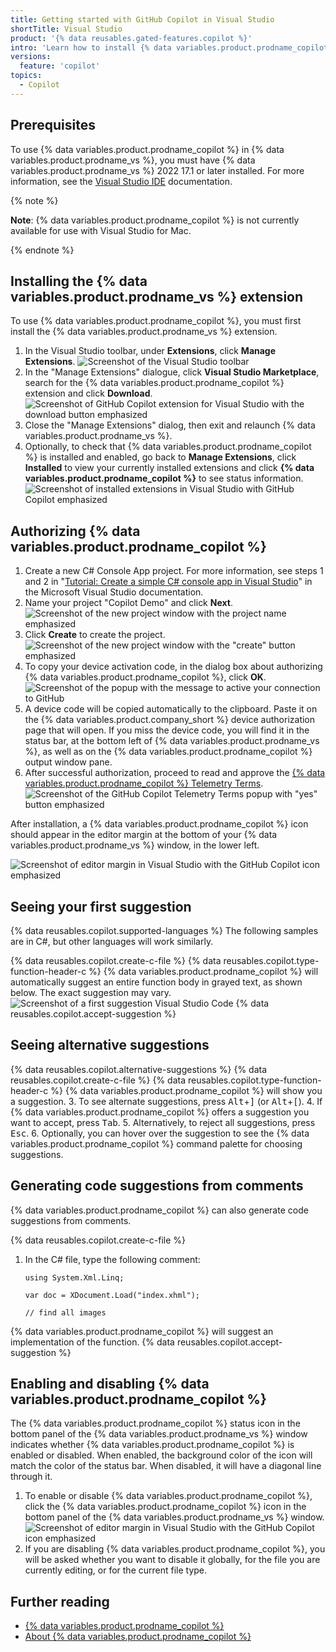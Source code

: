 ```yaml
---
title: Getting started with GitHub Copilot in Visual Studio
shortTitle: Visual Studio
product: '{% data reusables.gated-features.copilot %}'
intro: 'Learn how to install {% data variables.product.prodname_copilot %} in {% data variables.product.prodname_vs %}, and start seeing suggestions as you write comments and code.'
versions:
  feature: 'copilot'
topics: 
  - Copilot
---
```


## Prerequisites

To use {% data variables.product.prodname_copilot %} in {% data variables.product.prodname_vs %}, you must have {% data variables.product.prodname_vs %} 2022 17.1 or later installed. For more information, see the [Visual Studio IDE](https://visualstudio.microsoft.com/vs/) documentation.

{% note %}

**Note**: {% data variables.product.prodname_copilot %} is not currently available for use with Visual Studio for Mac.

{% endnote %}

## Installing the {% data variables.product.prodname_vs %} extension

To use {% data variables.product.prodname_copilot %}, you must first install the {% data variables.product.prodname_vs %} extension.
1. In the Visual Studio toolbar, under **Extensions**, click **Manage Extensions**.
   ![Screenshot of the Visual Studio toolbar](/assets/images/help/copilot/visual-studio-toolbar.png)
1. In the "Manage Extensions" dialogue, click **Visual Studio Marketplace**, search for the {% data variables.product.prodname_copilot %} extension and click **Download**.
   ![Screenshot of GitHub Copilot extension for Visual Studio with the download button emphasized](/assets/images/help/copilot/install-copilot-extension-visual-studio.png)
2. Close the "Manage Extensions" dialog, then exit and relaunch {% data variables.product.prodname_vs %}.
3. Optionally, to check that {% data variables.product.prodname_copilot %} is installed and enabled, go back to **Manage Extensions**, click **Installed** to view your currently installed extensions and click **{% data variables.product.prodname_copilot %}** to see status information.
  ![Screenshot of installed extensions in Visual Studio with GitHub Copilot emphasized](/assets/images/help/copilot/installed-copilot-extension-visual-studio.png)

## Authorizing {% data variables.product.prodname_copilot %}

1. Create a new C# Console App project. For more information, see steps 1 and 2 in "[Tutorial: Create a simple C# console app in Visual Studio](https://docs.microsoft.com/en-us/visualstudio/get-started/csharp/tutorial-console?view=vs-2022)" in the Microsoft Visual Studio documentation. 
2. Name your project "Copilot Demo" and click **Next**.
   ![Screenshot of the new project window with the project name emphasized](/assets/images/help/copilot/visual-studio-new-project.png)
3. Click **Create** to create the project.
    ![Screenshot of the new project window with the "create" button emphasized](/assets/images/help/copilot/visual-studio-create-new-project.png)
4. To copy your device activation code, in the dialog box about authorizing {% data variables.product.prodname_copilot %}, click **OK**.
    ![Screenshot of the popup with the message to active your connection to GitHub](/assets/images/help/copilot/first-run-authorize-visual-studio.png)
5. A device code will be copied automatically to the clipboard. Paste it on the {% data variables.product.company_short %} device authorization page that will open. If you miss the device code, you will find it in the status bar, at the bottom left of {% data variables.product.prodname_vs %}, as well as on the {% data variables.product.prodname_copilot %} output window pane.
6. After successful authorization, proceed to read and approve the [{% data variables.product.prodname_copilot %} Telemetry Terms](/free-pro-team@latest/site-policy/github-terms/github-copilot-telemetry-terms).
   ![Screenshot of the GitHub Copilot Telemetry Terms popup with "yes" button emphasized](/assets/images/help/copilot/telemetry-terms-visual-studio.png)
   
After installation, a {% data variables.product.prodname_copilot %} icon should appear in the editor margin at the bottom of your {% data variables.product.prodname_vs %} window, in the lower left.  

![Screenshot of editor margin in Visual Studio with the GitHub Copilot icon emphasized](/assets/images/help/copilot/editor-margin-visual-studio.png)

## Seeing your first suggestion
{% data reusables.copilot.supported-languages %} The following samples are in C#, but other languages will work similarly.

{% data reusables.copilot.create-c-file %}
{% data reusables.copilot.type-function-header-c %}
    {% data variables.product.prodname_copilot %} will automatically suggest an entire function body in grayed text, as shown below. The exact suggestion may vary.
    ![Screenshot of a first suggestion Visual Studio Code](/assets/images/help/copilot/first-suggestion-visual-studio.png)
{% data reusables.copilot.accept-suggestion %}
 
## Seeing alternative suggestions
{% data reusables.copilot.alternative-suggestions %}
{% data reusables.copilot.create-c-file %}
{% data reusables.copilot.type-function-header-c %}
  {% data variables.product.prodname_copilot %} will show you a suggestion.
3. To see alternate suggestions, press <kbd>Alt</kbd>+<kbd>]</kbd> (or <kbd>Alt</kbd>+<kbd>[</kbd>).
4. If {% data variables.product.prodname_copilot %} offers a suggestion you want to accept, press <kbd>Tab</kbd>.
5. Alternatively, to reject all suggestions, press <kbd>Esc</kbd>.
6. Optionally, you can hover over the suggestion to see the {% data variables.product.prodname_copilot %} command palette for choosing suggestions.

## Generating code suggestions from comments
{% data variables.product.prodname_copilot %} can also generate code suggestions from comments.

{% data reusables.copilot.create-c-file %}
1. In the C# file, type the following comment:
   ```csharp{:copy}
   using System.Xml.Linq;

   var doc = XDocument.Load("index.xhml");
   
   // find all images
   ```
  {% data variables.product.prodname_copilot %} will suggest an implementation of the function.
{% data reusables.copilot.accept-suggestion %}


## Enabling and disabling {% data variables.product.prodname_copilot %}

The {% data variables.product.prodname_copilot %} status icon in the bottom panel of the {% data variables.product.prodname_vs %} window indicates whether {% data variables.product.prodname_copilot %} is enabled or disabled. When enabled, the background color of the icon will match the color of the status bar. When disabled, it will have a diagonal line through it.

1. To enable or disable {% data variables.product.prodname_copilot %}, click the {% data variables.product.prodname_copilot %} icon in the bottom panel of the {% data variables.product.prodname_vs %} window.
  ![Screenshot of editor margin in Visual Studio with the GitHub Copilot icon emphasized](/assets/images/help/copilot/editor-margin-visual-studio.png)
2. If you are disabling {% data variables.product.prodname_copilot %}, you will be asked whether you want to disable it globally, for the file you are currently editing, or for the current file type. 

## Further reading

- [{% data variables.product.prodname_copilot %}](https://copilot.github.com/)
- [About {% data variables.product.prodname_copilot %}](/copilot/overview-of-github-copilot/about-github-copilot)
